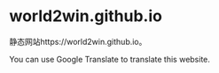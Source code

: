 # world2win.github.io

静态网站https://world2win.github.io。

You can use Google Translate to translate this website.
